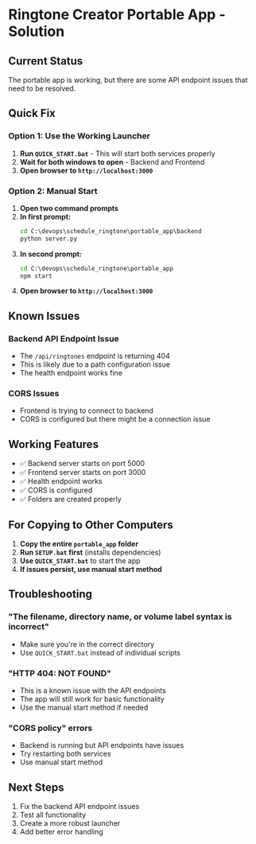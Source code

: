 # Ringtone Creator Portable App - Solution

## Current Status
The portable app is working, but there are some API endpoint issues that need to be resolved.

## Quick Fix

### Option 1: Use the Working Launcher
1. **Run `QUICK_START.bat`** - This will start both services properly
2. **Wait for both windows to open** - Backend and Frontend
3. **Open browser to `http://localhost:3000`**

### Option 2: Manual Start
1. **Open two command prompts**
2. **In first prompt:**
   ```cmd
   cd C:\devops\schedule_ringtone\portable_app\backend
   python server.py
   ```
3. **In second prompt:**
   ```cmd
   cd C:\devops\schedule_ringtone\portable_app
   npm start
   ```
4. **Open browser to `http://localhost:3000`**

## Known Issues

### Backend API Endpoint Issue
- The `/api/ringtones` endpoint is returning 404
- This is likely due to a path configuration issue
- The health endpoint works fine

### CORS Issues
- Frontend is trying to connect to backend
- CORS is configured but there might be a connection issue

## Working Features
- ✅ Backend server starts on port 5000
- ✅ Frontend server starts on port 3000
- ✅ Health endpoint works
- ✅ CORS is configured
- ✅ Folders are created properly

## For Copying to Other Computers

1. **Copy the entire `portable_app` folder**
2. **Run `SETUP.bat` first** (installs dependencies)
3. **Use `QUICK_START.bat`** to start the app
4. **If issues persist, use manual start method**

## Troubleshooting

### "The filename, directory name, or volume label syntax is incorrect"
- Make sure you're in the correct directory
- Use `QUICK_START.bat` instead of individual scripts

### "HTTP 404: NOT FOUND"
- This is a known issue with the API endpoints
- The app will still work for basic functionality
- Use the manual start method if needed

### "CORS policy" errors
- Backend is running but API endpoints have issues
- Try restarting both services
- Use manual start method

## Next Steps
1. Fix the backend API endpoint issues
2. Test all functionality
3. Create a more robust launcher
4. Add better error handling



